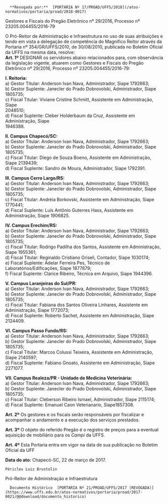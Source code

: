       **Revogada por:**  [PORTARIA Nº 17/PROAD/UFFS/2018](/atos-normativos/portaria/proad/2018-0017) 

   Gestores e Fiscais do Pregão Eletrônico nº 29/2016, Processo nº 23205.004455/2016-79  

O Pró-Reitor de Administração e Infraestrutura no uso de suas atribuições e tendo em vista a delegação de competência do Magnífico Reitor através da Portaria nº 354/GR/UFFS/2010, de 30/08/2010, publicada no Boletim Oficial da UFFS na mesma data, resolve:  
**Art. 1º** DESIGNAR os servidores abaixo relacionados para, com observância da legislação vigente, atuarem como Gestores e Fiscais do Pregão Eletrônico nº 29/2016, Processo nº 23205.004455/2016-79:

 **I. Reitoria:**  
a) Gestor Titular: Anderson Ivan Nava, Administrador, Siape 1792663;  
b) Gestor Suplente: Janecler do Prado Dobrovolski, Administrador, Siape 1805735;  
c) Fiscal Titular: Viviane Cristine Schmitt, Assistente em Administração, Siape  
2048510;  
d) Fiscal Suplente: Cleber Holderbaum da Cruz, Assistente em Administração, Siape  
1946388.

 **II. Campus Chapecó/SC:**  
a) Gestor Titular: Anderson Ivan Nava, Administrador, Siape 1792663;  
b) Gestor Suplente: Janecler do Prado Dobrovolski, Administrador, Siape 1805735;  
c) Fiscal Titular: Diego de Souza Boeno, Assistente em Administração, Siape 2139439;  
d) Fiscal Suplente: Sandro de Moura, Administrador, Siape 1792391.

 **III. Campus Cerro Largo/RS:**  
a) Gestor Titular: Anderson Ivan Nava, Administrador, Siape 1792663;  
b) Gestor Suplente: Janecler do Prado Dobrovolski, Administrador, Siape 1805735;  
c) Fiscal Titular: Andréia Borkovski, Assistente em Administração, Siape 1770441;  
d) Fiscal Suplente: Luís Antônio Guterres Hass, Assistente em Administração, Siape 1906825.

 **IV. Campus Erechim/RS:**  
a) Gestor Titular: Anderson Ivan Nava, Administrador, Siape 1792663;  
b) Gestor Suplente: Janecler do Prado Dobrovolski, Administrador, Siape 1805735;  
c) Fiscal Titular: Rodrigo Padilha dos Santos, Assistente em Administração, Siape 1955361;  
d) Fiscal Titular: Reginaldo Cristiano Griseli, Contador, Siape 1030174;  
e) Fiscal Suplente: Adelar Ferreira Pes, Técnico de Laboratórios/Edificações, Siape 1877879;  
f) Fiscal Suplente: Clarice Ribeiro, Técnica em Arquivo, Siape 1944396.

 **V. Campus Laranjeiras do Sul/PR:**  
a) Gestor Titular: Anderson Ivan Nava, Administrador, Siape 1792663;  
b) Gestor Suplente: Janecler do Prado Dobrovolski, Administrador, Siape 1805735;  
c) Fiscal Titular: Fabiana dos Santos Oliveira Linhares, Assistente em Administração, Siape 1772073;  
d) Fiscal Suplente: Roberto Sachet, Assistente em Administração, Siape 2124409.

 **VI. Campus Passo Fundo/RS:**  
a) Gestor Titular: Anderson Ivan Nava, Administrador, Siape 1792663;  
b) Gestor Suplente: Janecler do Prado Dobrovolski, Administrador, Siape 1805735;  
c) Fiscal Titular: Marcos Colussi Teixeira, Assistente em Administração, Siape 2140597;  
d) Fiscal Suplente: Fabiano Gnoato, Assistente em Administração, Siape 2271077.

 **VII. Campus Realeza/PR - Unidade de Medicina Veterinária:**  
a) Gestor Titular: Anderson Ivan Nava, Administrador, Siape 1792663;  
b) Gestor Suplente: Janecler do Prado Dobrovolski, Administrador, Siape 1805735;  
c) Fiscal Titular: Cleberson Ribeiro Ismael, Administrador, Siape 2115174;  
d) Fiscal Suplente: Emanuel Caon Veterianario, Siape1857308.

 **Art. 2º** Os gestores e os fiscais serão responsáveis por fiscalizar e acompanhar o andamento e a execução dos serviços prestados.

 **Art. 3º** O objeto do referido Pregão é o registro de preços para a eventual aquisição de mobiliário para os *Campi* da UFFS.

 **Art. 4º** Esta Portaria entra em vigor na data de sua publicação no Boletim Oficial da UFF

   **Data do ato:** Chapecó-SC, 22 de março de 2017.   
 

    Péricles Luiz Brustolin   
 Pró-Reitor de Administração e Infraestrutura 

      Documento Histórico  [PORTARIA Nº 21/PROAD/UFFS/2017 (REVOGADA)](https://www.uffs.edu.br/atos-normativos/portaria/proad/2017-0021/@@download/documento_historico)     
      